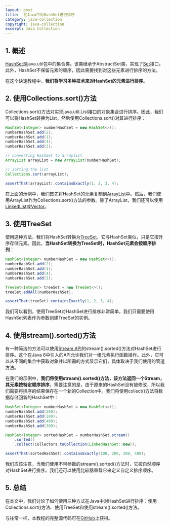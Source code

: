 ```yaml
---
layout: post
title:  在Java中对HashSet进行排序
category: java-collection
copyright: java-collection
excerpt: Java Collection
---
```


## 1. 概述

[HashSet](https://www.baeldung.com/java-hashset)是java.util包中的集合类。该类继承于AbstractSet类，实现了[Set](https://www.baeldung.com/java-set-operations)接口。此外，HashSet不保留元素的顺序，因此需要找到对这些元素进行排序的方法。

在这个快速教程中，**我们将学习多种技术来对HashSet的元素进行排序**。

## 2. 使用Collections.sort()方法

Collections.sort()方法对实现java.util.List接口的对象集合进行排序。因此，我们可以将HashSet转换为List，然后使用Collections.sort()对其进行排序：

```java
HashSet<Integer> numberHashSet = new HashSet<>();
numberHashSet.add(2);
numberHashSet.add(1);
numberHashSet.add(4);
numberHashSet.add(3);

// converting HashSet to arraylist
ArrayList arrayList = new ArrayList(numberHashSet);

// sorting the list
Collections.sort(arrayList);

assertThat(arrayList).containsExactly(1, 2, 3, 4);
```

在上面的示例中，我们首先将HashSet的元素复制到[ArrayList](https://www.baeldung.com/java-arraylist)中。然后，我们使用ArrayList作为Collections.sort()方法的参数。除了ArrayList，我们还可以使用[LinkedList](https://www.baeldung.com/java-linkedlist)或[Vector](https://www.baeldung.com/java-arraylist-vs-vector#vector)。

## 3. 使用TreeSet

使用这种方法，我们将HashSet转换为[TreeSet](https://www.baeldung.com/java-tree-set)，它与HashSet类似，只是它按升序存储元素。因此，**当HashSet转换为TreeSet时，HashSet元素会按顺序排列**：

```java
HashSet<Integer> numberHashSet = new HashSet<>();
numberHashSet.add(2);
numberHashSet.add(1);
numberHashSet.add(4);
numberHashSet.add(3);

TreeSet<Integer> treeSet = new TreeSet<>();
treeSet.addAll(numberHashSet);

assertThat(treeSet).containsExactly(1, 2, 3, 4);
```

我们可以看到，使用TreeSet对HashSet进行排序非常简单。我们只需要使用HashSet列表作为参数创建TreeSet的实例。

## 4. 使用stream().sorted()方法

有一种简洁的方法可以使用[Stream API](https://www.baeldung.com/java-8-streams)的stream().sorted()方法对HashSet进行排序。这个在Java 8中引入的API允许我们对一组元素执行函数操作。此外，它可以从不同的集合中获取对象并以所需的方式显示它们，具体取决于我们使用的管道方法。

在我们的示例中，**我们将使用stream().sorted()方法，该方法返回一个Stream，其元素按特定顺序排序**。需要注意的是，由于原来的HashSet没有被修改，所以我们需要将排序的结果保存在一个新的Collection中。我们将使用collect()方法将数据存储回新的HashSet中：

```java
HashSet<Integer> numberHashSet = new HashSet<>();
numberHashSet.add(200);
numberHashSet.add(100);
numberHashSet.add(400);
numberHashSet.add(300);

HashSet<Integer> sortedHashSet = numberHashSet.stream()
    .sorted()
    .collect(Collectors.toCollection(LinkedHashSet::new));

assertThat(sortedHashSet).containsExactly(100, 200, 300, 400);
```

我们应该注意，当我们使用不带参数的stream().sorted()方法时，它按自然顺序对HashSet进行排序。我们还可以使用比较器重载它来定义自定义排序顺序。

## 5. 总结

在本文中，我们讨论了如何使用三种方式在Java中对HashSet进行排序：使用Collections.sort()方法、使用TreeSet和使用stream().sorted()方法。

与往常一样，本教程的完整源代码可在[GitHub](https://github.com/tuyucheng7/taketoday-tutorial4j/tree/master/java-core-modules/java-collections-4)上获得。